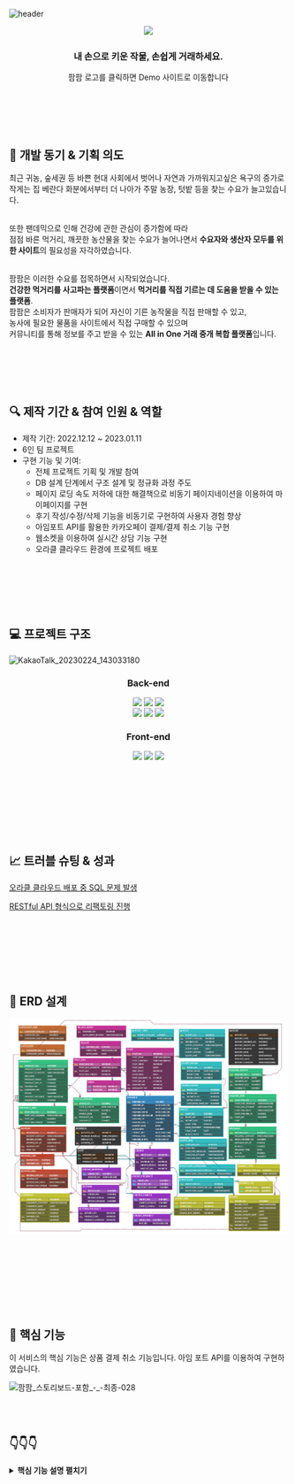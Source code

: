 ![header](https://capsule-render.vercel.app/api?type=Slice&color=auto&height=150&section=header)

<div align="center">
<a href="http://129.154.53.250:8080"><img width="20%" src="https://user-images.githubusercontent.com/110653581/211257489-34757022-4c71-443f-afe7-94d240788288.png" /></a>

<h3>내 손으로 키운 작물, 손쉽게 거래하세요.</h3>
	팜팜 로고를 클릭하면 Demo 사이트로 이동합니다
</div>
  <br>  <br>  <br>  <br>
  



  <br>


## :page_with_curl: 개발 동기 & 기획 의도

최근 귀농, 숲세권 등 바쁜 현대 사회에서 벗어나 자연과 가까워지고싶은 욕구의 증가로<br> 
작게는 집 베란다 화분에서부터 더 나아가 주말 농장, 텃밭 등을 찾는 수요가 늘고있습니다.<br><br>

또한 팬데믹으로 인해 건강에 관한 관심이 증가함에 따라 <br>
점점 바른 먹거리, 깨끗한 농산물을 찾는 수요가 늘어나면서 **수요자와 생산자 모두를 위한 사이트**의 필요성을 자각하였습니다.
<br><br>

팜팜은 이러한 수요를 접목하면서 시작되었습니다.<br>
**건강한 먹거리를 사고파는 플랫폼**이면서 **먹거리를 직접 기르는 데 도움을 받을 수 있는 플랫폼**.<br>
팜팜은 소비자가 판매자가 되어 자신이 기른 농작물을 직접 판매할 수 있고, <br>
농사에 필요한 물품을 사이트에서 직접 구매할 수 있으며 <br>
커뮤니티를 통해 정보를 주고 받을 수 있는 **All in One 거래 중개 복합 플랫폼**입니다.
<br>
<br>    <br>  <br>  <br>  <br>

##  :mag: 제작 기간 & 참여 인원 & 역할
- 제작 기간: 2022.12.12 ~ 2023.01.11
- 6인 팀 프로젝트
- 구현 기능 및 기여:
	- 전체 프로젝트 기획 및 개발 참여
	- DB 설계 단계에서 구조 설계 및 정규화 과정 주도
	- 페이지 로딩 속도 저하에 대한 해결책으로 비동기 페이지네이션을 이용하여 마이페이지를 구현
	- 후기 작성/수정/삭제 기능을 비동기로 구현하여 사용자 경험 향상
	- 아임포트 API를 활용한 카카오페이 결제/결제 취소 기능 구현
	- 웹소켓을 이용하여 실시간 상담 기능 구현
	- 오라클 클라우드 환경에 프로젝트 배포

</br>  <br>  <br>  <br>  <br>

## :computer: 프로젝트 구조
![KakaoTalk_20230224_143033180](https://user-images.githubusercontent.com/101784680/224640463-00c055d7-eec6-41c3-8ab8-fe6911c39a25.png)

	

<div align="center">

  
### **Back-end**
<img src="https://img.shields.io/badge/Java11-007396?style=for-the-badge&logo=java&logoColor=white"> 
  <img src="https://img.shields.io/badge/Spring5.3.14-6DB33F?style=for-the-badge&logo=spring&logoColor=white">
  <img src="https://img.shields.io/badge/Oracle21C-F80000?style=for-the-badge&logo=oracle&logoColor=white">
  <br>
  <img src="https://img.shields.io/badge/Apache Tomcat9.0-F8DC75?style=for-the-badge&logo=apachetomcat&logoColor=white">
    <img src="https://img.shields.io/badge/Apache Maven-C71A36?style=for-the-badge&logo=ApacheMaven&logoColor=white">
    <img src="https://img.shields.io/badge/Spring Sequrity-6DB33F?style=for-the-badge&logo=SpringSecurity&logoColor=white">

### **Front-end**
  <img src="https://img.shields.io/badge/html5-E34F26?style=for-the-badge&logo=html5&logoColor=white"> 
  <img src="https://img.shields.io/badge/css-1572B6?style=for-the-badge&logo=css3&logoColor=white"> 
  <img src="https://img.shields.io/badge/javascript-F7DF1E?style=for-the-badge&logo=javascript&logoColor=black"> 

</div>

</br></br></br></br></br></br></br>



## :chart_with_upwards_trend: 트러블 슈팅 & 성과
[오라클 클라우드 배포 중 SQL 문제 발생](https://nanazzoo.github.io/posts/Oracle-Cloud-%ED%98%B8%EC%8A%A4%ED%8C%85-%EC%A4%91-%EC%98%88%EC%99%B8-%EB%B0%9C%EC%83%9D/)

[RESTful API 형식으로 리팩토링 진행](https://nanazzoo.github.io/posts/Oracle-Cloud-%ED%98%B8%EC%8A%A4%ED%8C%85-%EC%A4%91-%EC%98%88%EC%99%B8-%EB%B0%9C%EC%83%9D/)

</br></br></br></br></br></br>



## :calendar: ERD 설계
<img src="/FarmFarm ERD-min.png" />

</br></br></br></br></br></br></br>

## :pushpin: 핵심 기능


이 서비스의 핵심 기능은 상품 결제 취소 기능입니다. 아임 포트 API를 이용하여 구현하였습니다.

![팜팜_스토리보드-포함_-_-최종-028](https://user-images.githubusercontent.com/101784680/221081115-cdb0b286-e471-4832-8be3-5c57b6def7d8.png)

</br></br>

## :point_down::point_down::point_down:

<details>
<summary><b>핵심 기능 설명 펼치기</b></summary>
<div markdown="1">


### 1. 전체 흐름

<img src="/spring.png">
	
</br>

### 2. 사용자 요청

- 사용자는 주문 내역에서 아직 배송 되지 않은 상품에 대해서 결제 취소를 요청할 수 있습니다.
- 사용자가 결제 취소 버튼을 클릭하면 결제 취소 요청이 컨트롤러로 전송됩니다.

</br>

### 3. Controller

~~~java
	/** 주문 취소
	 * @param orderNo
	 * @return
	 * @throws IOException
	 */
	@PatchMapping("/orders/{orderNo}")
	@ResponseBody
	public int orderCancel(
			@PathVariable("orderNo")int orderNo) throws IOException {
		
		
//		주문 결제 IMP_UID 얻어오기
		Order order = service.selectImpUid(orderNo);
		
		
		String token = service.getToken();
		System.out.println(token);
		
		
//		imp_uid 이용해서 환불 요청하기
		ImpToken impUid = service.paymentCancel(token, order);
		
		if(impUid != null) {
			
			int result = service.orderCancel(orderNo);
			return result;
		}
		
		
		return 0;
	}
	
~~~

- **요청 처리** 

  - Controller에서는 요청을 화면 단에서 넘어온 요청을 받고, Service 계층에 로직 처리를 위임합니다.

- **결과 응답**

  - 취소 결과가 Insert 되면 1, 실패 시 0을 반환합니다.

</br>  

### 4. Service

~~~java
	/* 결제 토큰 얻어오기 */
	@SuppressWarnings("unchecked")
	@Override
	public String getToken() throws IOException {

		// 아임포트에 imp_key와 imp_secret을 담은 요청 전송
		headers.setContentType(MediaType.APPLICATION_JSON);
		JSONObject body = new JSONObject();
		body.put("imp_key", "아임포트에서 제공하는 imp_key");
		body.put("imp_secret", "아임포트에서 제공하는 RESTAPI 번호");
		
		String token = null;

		try {
			// 요청 성공 시 ImpToken 객체에 res 데이터를 담음
			HttpEntity<JSONObject> entity = new HttpEntity<>(body , headers);
			ImpToken impToken = restTemplate.postForObject("https://api.iamport.kr/users/getToken", entity, ImpToken.class);
			
			// ImpToken 객체에서 token 정보만 가져오기
			token = impToken.getResponse().get("access_token").toString();
			
		} catch (Exception e) {
			e.printStackTrace();
			System.out.println("getTokenError");
		} finally {
			headers.clear();
			body.clear();
		}
		
		return token;
	}
	
~~~



- **아임 포트에서 토큰 얻어오기**

  - 아임 포트 측에 요청 정보를 전송하여 결제 취소를 위한 토큰을 얻어옵니다.

  

~~~java
	/** 아임포트에 환불 요청
	 * @throws IOException 
	 *
	 */
	@SuppressWarnings("unchecked")
	@Override
	public ImpToken paymentCancel(String token, Order order) throws IOException {
		
		// 주문 취소 정보를 담은 요청 전송
		headers.setContentType(MediaType.APPLICATION_JSON);
		headers.add("Authorization", token);
		JSONObject body = new JSONObject();
		body.put("reason", "주문 취소");
		body.put("imp_uid", order.getImpUid());
		body.put("amount", order.getOrderPrice());
		body.put("checksum", order.getOrderPrice());
		
		try {
			HttpEntity<JSONObject> entity = new HttpEntity<>(body , headers);
			ImpToken impUid = restTemplate.postForObject("https://api.iamport.kr/payments/cancel", entity, ImpToken.class);
			
			System.out.println(impUid.toString());
			return impUid;
				
		} catch (Exception e) {
			e.printStackTrace();
			System.out.println("getBuyerInfo Error");
			
			throw new RuntimeException("환불 실패");
		}
		
		
	}
~~~



- **아임 포트에 결제 취소 요청**
  - 아임 포트에서 요구하는 결제 취소 정보가 담긴 요청을 전송합니다.
  - 요청 성공 시 결제 취소 정보가 담긴 데이터를 미리 만들어둔 객체에 담아주고 console에 출력해주었습니다.
  - 결제 취소가 성공하면 impUid 반환하고 Repository 계층에서 DB에 취소 정보를 저장합니다.

</br>

### 5. Repository

~~~java
	/** 주문 취소
	 * @param orderNo
	 * @return
	 */
	public int orderCancel(int orderNo) {
		// 주문 내역에 취소 정보 업데이트
		int result = sqlSession.update("orderMapper.orderCancel", orderNo);
		
		if(result > 0) {
			// 취소할 주문의 상품 목록 조회
			List<Product> productList = sqlSession.selectList("orderMapper.cancelProductList", orderNo);
			
			// 취소한 모든 상품에 대한 취소 내역 추가
			for(Product p : productList) {
				sqlSession.insert("orderMapper.cancelHistory", p);
			}
		}
		return result;
	}
~~~



- **취소 내역 저장** :pushpin: 
  - 취소가 완료된 주문에 대하여 주문 상태를 '주문 취소'로 수정합니다.
- **주문 상품 목록 조회**
  - 취소한 주문의 상품 내역을 모두 조회해옵니다.
- **취소 내역 추가**
  - 취소한 주문의 모든 상품에 대해 주문 취소 내역을 추가합니다.
  - 트리거를 이용하여 자동으로 취소된 상품의 재고가 복귀됩니다.

</div>
</details>



</br></br></br></br></br></br></br></br></br></br></br></br>


